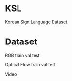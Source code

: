 # KSL
Korean Sign Language Dataset

# Dataset
RGB
train
val
test

Optical Flow
train
val
test

Video
